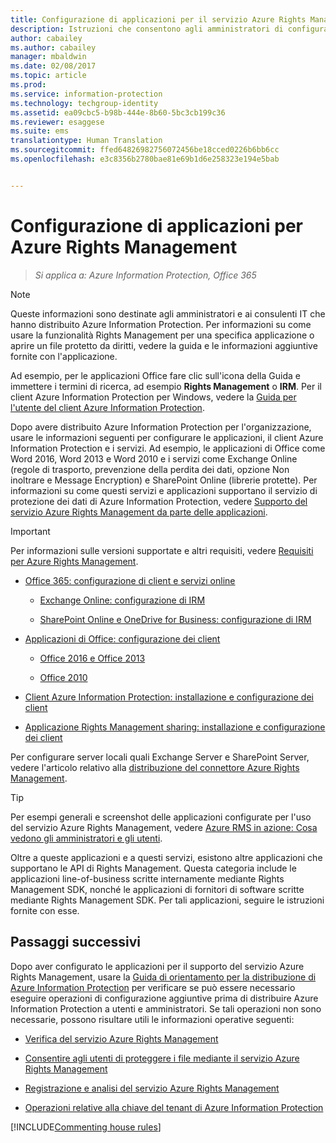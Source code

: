 ```yaml
---
title: Configurazione di applicazioni per il servizio Azure Rights Management | Azure Information Protection
description: Istruzioni che consentono agli amministratori di configurare applicazioni e servizi per supportare il servizio di protezione Azure Rights Management per Azure Information Protection. Ad esempio, le applicazioni di Office quali Word 2013 e Word 2010 e i servizi come Exchange Online (le regole di trasporto, la prevenzione della perdita di dati, l&quot;opzione Non inoltrare e la crittografia messaggi) e SharePoint Online (librerie protette).
author: cabailey
ms.author: cabailey
manager: mbaldwin
ms.date: 02/08/2017
ms.topic: article
ms.prod: 
ms.service: information-protection
ms.technology: techgroup-identity
ms.assetid: ea09cbc5-b98b-444e-8b60-5bc3cb199c36
ms.reviewer: esaggese
ms.suite: ems
translationtype: Human Translation
ms.sourcegitcommit: ffed64826982756072456be18cced0226b6bb6cc
ms.openlocfilehash: e3c8356b2780bae81e69b1d6e258323e194e5bab


---
```


# <a name="configuring-applications-for-azure-rights-management"></a>Configurazione di applicazioni per Azure Rights Management

>*Si applica a: Azure Information Protection, Office 365*

> [!NOTE]
> Queste informazioni sono destinate agli amministratori e ai consulenti IT che hanno distribuito Azure Information Protection. Per informazioni su come usare la funzionalità Rights Management per una specifica applicazione o aprire un file protetto da diritti, vedere la guida e le informazioni aggiuntive fornite con l'applicazione.
>
> Ad esempio, per le applicazioni Office fare clic sull'icona della Guida e immettere i termini di ricerca, ad esempio **Rights Management** o **IRM**. Per il client Azure Information Protection per Windows, vedere la [Guida per l'utente del client Azure Information Protection](../rms-client/client-user-guide.md).

Dopo avere distribuito Azure Information Protection per l'organizzazione, usare le informazioni seguenti per configurare le applicazioni, il client Azure Information Protection e i servizi. Ad esempio, le applicazioni di Office come Word 2016, Word 2013 e Word 2010 e i servizi come Exchange Online (regole di trasporto, prevenzione della perdita dei dati, opzione Non inoltrare e Message Encryption) e SharePoint Online (librerie protette). Per informazioni su come questi servizi e applicazioni supportano il servizio di protezione dei dati di Azure Information Protection, vedere [Supporto del servizio Azure Rights Management da parte delle applicazioni](../understand-explore/applications-support.md).

> [!IMPORTANT]
> Per informazioni sulle versioni supportate e altri requisiti, vedere [Requisiti per Azure Rights Management](../get-started/requirements-azure-rms.md).

-   [Office 365: configurazione di client e servizi online](configure-office365.md)

    -   [Exchange Online: configurazione di IRM](configure-office365.md#exchange-online-irm-configuration)

    -   [SharePoint Online e OneDrive for Business: configurazione di IRM](configure-office365.md#sharepoint-online-and-onedrive-for-business-irm-configuration)

- [Applicazioni di Office: configurazione dei client](configure-office-apps.md)

    -   [Office 2016 e Office 2013](configure-office-apps.md#office-2016-and-office-2013)

    -   [Office 2010](configure-office-apps.md#office-2010)

-   [Client Azure Information Protection: installazione e configurazione dei client](configure-sharing-app.md)

-   [Applicazione Rights Management sharing: installazione e configurazione dei client](configure-sharing-app.md)


Per configurare server locali quali Exchange Server e SharePoint Server, vedere l'articolo relativo alla [distribuzione del connettore Azure Rights Management](deploy-rms-connector.md).

> [!TIP]
> Per esempi generali e screenshot delle applicazioni configurate per l'uso del servizio Azure Rights Management, vedere [Azure RMS in azione: Cosa vedono gli amministratori e gli utenti](../understand-explore/what-admins-users-see.md).


Oltre a queste applicazioni e a questi servizi, esistono altre applicazioni che supportano le API di Rights Management. Questa categoria include le applicazioni line-of-business scritte internamente mediante Rights Management SDK, nonché le applicazioni di fornitori di software scritte mediante Rights Management SDK. Per tali applicazioni, seguire le istruzioni fornite con esse.

## <a name="next-steps"></a>Passaggi successivi
Dopo aver configurato le applicazioni per il supporto del servizio Azure Rights Management, usare la [Guida di orientamento per la distribuzione di Azure Information Protection](../plan-design/deployment-roadmap.md) per verificare se può essere necessario eseguire operazioni di configurazione aggiuntive prima di distribuire Azure Information Protection a utenti e amministratori. Se tali operazioni non sono necessarie, possono risultare utili le informazioni operative seguenti:

- [Verifica del servizio Azure Rights Management](verify.md)

- [Consentire agli utenti di proteggere i file mediante il servizio Azure Rights Management](help-users.md)

- [Registrazione e analisi del servizio Azure Rights Management](log-analyze-usage.md)

- [Operazioni relative alla chiave del tenant di Azure Information Protection](operations-tenant-key.md)

[!INCLUDE[Commenting house rules](../includes/houserules.md)]




<!--HONumber=Feb17_HO2-->


